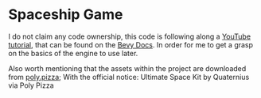 # Spaceship Game
I do not claim any code ownership, this code is following along a [YouTube tutorial](https://www.youtube.com/playlist?list=PL2wAo2qwCxGDp9fzBOTy_kpUTSwM1iWWd),
that can be found on the [Bevy Docs](https://bevyengine.org/assets/#learning). In order for me to get a grasp on the basics of the engine to use later.

Also worth mentioning that the assets within the project are downloaded from [poly.pizza](https://poly.pizza/bundle/Ultimate-Space-Kit-YWh743lqGX); With the official notice:
Ultimate Space Kit by Quaternius via Poly Pizza
